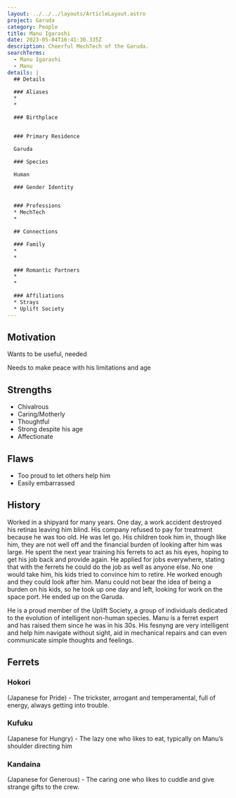 ```yaml
---
layout: ../../../layouts/ArticleLayout.astro
project: Garuda
category: People
title: Manu Igarashi
date: 2023-05-04T16:41:30.335Z
description: Cheerful MechTech of the Garuda.
searchTerms:
  - Manu Igarashi
  - Manu
details: |
  ## Details

  ### Aliases
  *
  *

  ### Birthplace


  ### Primary Residence

  Garuda

  ### Species

  Human

  ### Gender Identity


  ### Professions  
  * MechTech
  * 

  ## Connections

  ### Family
  *
  *

  ### Romantic Partners
  *
  *

  ### Affiliations
  * Strays
  * Uplift Society
---
```

## Motivation

Wants to be useful, needed

Needs to make peace with his limitations and age

## Strengths

* Chivalrous
* Caring/Motherly
* Thoughtful
* Strong despite his age
* Affectionate

## Flaws

* Too proud to let others help him
* Easily embarrassed

## History

Worked in a shipyard for many years. One day, a work accident destroyed his retinas leaving him blind. His company refused to pay for treatment because he was too old. He was let go. His children took him in, though like him, they are not well off and the financial burden of looking after him was large. He spent the next year training his ferrets to act as his eyes, hoping to get his job back and provide again. He applied for jobs everywhere, stating that with the ferrets he could do the job as well as anyone else. No one would take him, his kids tried to convince him to retire. He worked enough and they could look after him. Manu could not bear the idea of being a burden on his kids, so he took up one day and left, looking for work on the space port. He ended up on the Garuda.

He is a proud member of the Uplift Society, a group of individuals dedicated to the evolution of intelligent non-human species. Manu is a ferret expert and has raised them since he was in his 30s. His fesnyng are very intelligent and help him navigate without sight, aid in mechanical repairs and can even communicate simple thoughts and feelings.

## Ferrets

### Hokori

(Japanese for Pride) - The trickster, arrogant and temperamental, full of energy, always getting into trouble.

### Kufuku

(Japanese for Hungry) - The lazy one who likes to eat, typically on Manu’s shoulder directing him

### Kandaina

(Japanese for Generous) - The caring one who likes to cuddle and give strange gifts to the crew.